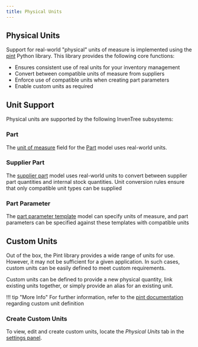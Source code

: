 ```yaml
---
title: Physical Units
---
```


## Physical Units

Support for real-world "physical" units of measure is implemented using the [pint](https://pint.readthedocs.io/en/stable/) Python library. This library provides the following core functions:

- Ensures consistent use of real units for your inventory management
- Convert between compatible units of measure from suppliers
- Enforce use of compatible units when creating part parameters
- Enable custom units as required

## Unit Support

Physical units are supported by the following InvenTree subsystems:

### Part

The [unit of measure](../part/part.md#units-of-measure) field for the [Part](../part/part.md) model uses real-world units.

### Supplier Part

The [supplier part](../part/part.md/#supplier-parts) model uses real-world units to convert between supplier part quantities and internal stock quantities. Unit conversion rules ensure that only compatible unit types can be supplied

### Part Parameter

The [part parameter template](../part/parameter.md#parameter-templates) model can specify units of measure, and part parameters can be specified against these templates with compatible units

## Custom Units

Out of the box, the Pint library provides a wide range of units for use. However, it may not be sufficient for a given application. In such cases, custom units can be easily defined to meet custom requirements.

Custom units can be defined to provide a new physical quantity, link existing units together, or simply provide an alias for an existing unit.

!!! tip "More Info"
    For further information, refer to the [pint documentation](https://pint.readthedocs.io/en/stable/advanced/defining.html) regarding custom unit definition

### Create Custom Units

To view, edit and create custom units, locate the *Physical Units* tab in the [settings panel](../settings/global.md).
